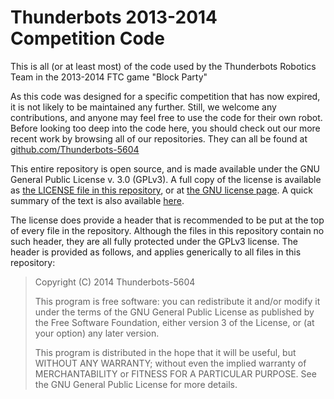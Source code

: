 # Thunderbots 2013-2014 Competition Code

This is all (or at least most) of the code used by the Thunderbots Robotics Team in the 2013-2014 FTC game "Block Party"

As this code was designed for a specific competition that has now expired, it is not likely to be maintained any further. Still, we welcome any contributions, and anyone may feel free to use the code for their own robot. Before looking too deep into the code here, you should check out our more recent work by browsing all of our repositories. They can all be found at [github.com/Thunderbots-5604](https://github.com/Thunderbots-5604/)

This entire repository is open source, and is made available under the GNU General Public License v. 3.0 (GPLv3). A full copy of the license is available as [the LICENSE file in this repository](LICENSE), or at [the GNU license page](http://www.gnu.org/licenses/gpl.txt). A quick summary of the text is also available [here](https://tldrlegal.com/license/gnu-general-public-license-v3-%28gpl-3%29). 

The license does provide a header that is recommended to be put at the top of every file in the repository. Although the files in this repository contain no such header, they are all fully protected under the GPLv3 license. The header is provided as follows, and applies generically to all files in this repository:

> Copyright (C) 2014 Thunderbots-5604
> 
> This program is free software: you can redistribute it and/or modify
> it under the terms of the GNU General Public License as published by
> the Free Software Foundation, either version 3 of the License, or
> (at your option) any later version.
> 
> This program is distributed in the hope that it will be useful,
> but WITHOUT ANY WARRANTY; without even the implied warranty of
> MERCHANTABILITY or FITNESS FOR A PARTICULAR PURPOSE.  See the
> GNU General Public License for more details.
